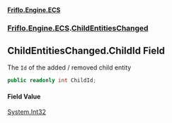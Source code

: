 #### [Friflo.Engine.ECS](index.md#'index')
### [Friflo.Engine.ECS](Friflo.Engine.ECS.md#'Friflo.Engine.ECS').[ChildEntitiesChanged](ChildEntitiesChanged.md#'Friflo.Engine.ECS.ChildEntitiesChanged')

## ChildEntitiesChanged.ChildId Field

The `Id` of the added / removed child entity

```csharp
public readonly int ChildId;
```

#### Field Value
[System.Int32](https://docs.microsoft.com/en-us/dotnet/api/System.Int32#'System.Int32')